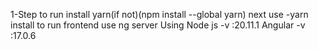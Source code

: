1-Step to run 
        install yarn(if not)(npm install --global yarn)
        next use 
        -yarn install
    to run frontend 
    use ng server
Using Node js -v :20.11.1
Angular -v :17.0.6
          